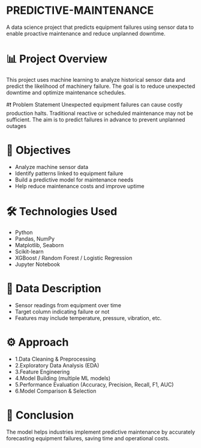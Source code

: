 # PREDICTIVE-MAINTENANCE
A data science project that predicts equipment failures using sensor data to enable proactive maintenance and reduce unplanned downtime.

# 📊 Project Overview
This project uses machine learning to analyze historical sensor data and predict the likelihood of machinery failure. The goal is to reduce unexpected downtime and optimize maintenance schedules.

#❗ Problem Statement
Unexpected equipment failures can cause costly production halts. Traditional reactive or scheduled maintenance may not be sufficient. The aim is to predict failures in advance to prevent unplanned outages

# 🎯 Objectives
- Analyze machine sensor data
- Identify patterns linked to equipment failure
- Build a predictive model for maintenance needs
- Help reduce maintenance costs and improve uptime

# 🛠️ Technologies Used
- Python
- Pandas, NumPy
- Matplotlib, Seaborn
- Scikit-learn
- XGBoost / Random Forest / Logistic Regression
- Jupyter Notebook

# 📁 Data Description
- Sensor readings from equipment over time
- Target column indicating failure or not
- Features may include temperature, pressure, vibration, etc.

# ⚙️ Approach
- 1.Data Cleaning & Preprocessing
- 2.Exploratory Data Analysis (EDA)
- 3.Feature Engineering
- 4.Model Building (multiple ML models)
- 5.Performance Evaluation (Accuracy, Precision, Recall, F1, AUC)
- 6.Model Comparison & Selection

# 🧾 Conclusion
The model helps industries implement predictive maintenance by accurately forecasting equipment failures, saving time and operational costs.

